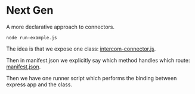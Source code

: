 # Next Gen

A more declarative approach to connectors.

`node run-example.js`

The idea is that we expose one class: [intercom-connector.js](./intercom-connector.js).

Then in manifest.json we explicitly say which method handles which route: [manifest.json](./example-manifest.json#L8).

Then we have one runner script which performs the binding between express app and the class.
